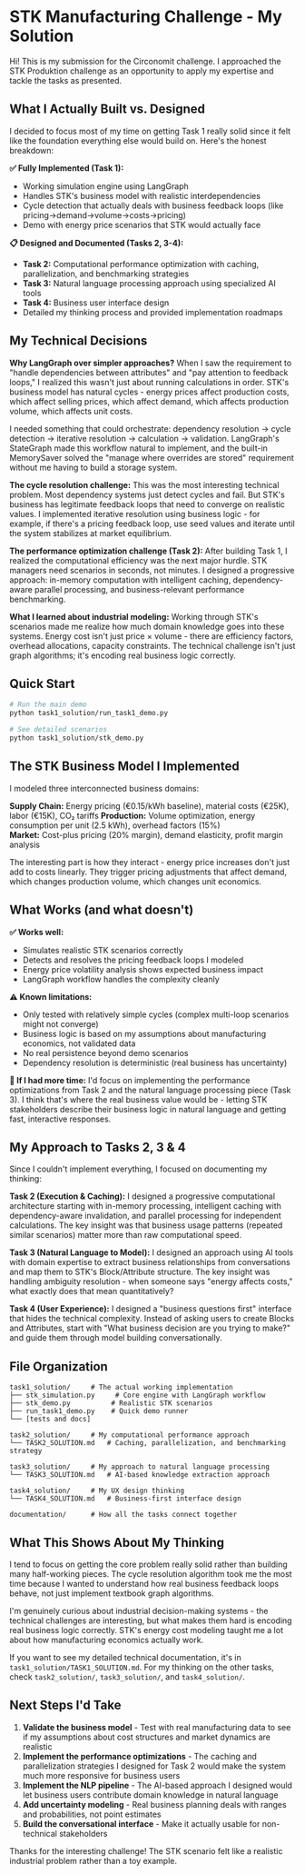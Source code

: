 # STK Manufacturing Challenge - My Solution

Hi! This is my submission for the Circonomit challenge. I approached the STK Produktion challenge as an opportunity to apply my expertise and tackle the tasks as presented.

## What I Actually Built vs. Designed

I decided to focus most of my time on getting Task 1 really solid since it felt like the foundation everything else would build on. Here's the honest breakdown:

**✅ Fully Implemented (Task 1):**
- Working simulation engine using LangGraph
- Handles STK's business model with realistic interdependencies  
- Cycle detection that actually deals with business feedback loops (like pricing→demand→volume→costs→pricing)
- Demo with energy price scenarios that STK would actually face

**📋 Designed and Documented (Tasks 2, 3-4):**
- **Task 2:** Computational performance optimization with caching, parallelization, and benchmarking strategies
- **Task 3:** Natural language processing approach using specialized AI tools
- **Task 4:** Business user interface design 
- Detailed my thinking process and provided implementation roadmaps

## My Technical Decisions

**Why LangGraph over simpler approaches?**
When I saw the requirement to "handle dependencies between attributes" and "pay attention to feedback loops," I realized this wasn't just about running calculations in order. STK's business model has natural cycles - energy prices affect production costs, which affect selling prices, which affect demand, which affects production volume, which affects unit costs. 

I needed something that could orchestrate: dependency resolution → cycle detection → iterative resolution → calculation → validation. LangGraph's StateGraph made this workflow natural to implement, and the built-in MemorySaver solved the "manage where overrides are stored" requirement without me having to build a storage system.

**The cycle resolution challenge:**
This was the most interesting technical problem. Most dependency systems just detect cycles and fail. But STK's business has legitimate feedback loops that need to converge on realistic values. I implemented iterative resolution using business logic - for example, if there's a pricing feedback loop, use seed values and iterate until the system stabilizes at market equilibrium.

**The performance optimization challenge (Task 2):**
After building Task 1, I realized the computational efficiency was the next major hurdle. STK managers need scenarios in seconds, not minutes. I designed a progressive approach: in-memory computation with intelligent caching, dependency-aware parallel processing, and business-relevant performance benchmarking.

**What I learned about industrial modeling:**
Working through STK's scenarios made me realize how much domain knowledge goes into these systems. Energy cost isn't just price × volume - there are efficiency factors, overhead allocations, capacity constraints. The technical challenge isn't just graph algorithms; it's encoding real business logic correctly.

## Quick Start

```bash
# Run the main demo
python task1_solution/run_task1_demo.py

# See detailed scenarios
python task1_solution/stk_demo.py
```

## The STK Business Model I Implemented

I modeled three interconnected business domains:

**Supply Chain:** Energy pricing (€0.15/kWh baseline), material costs (€25K), labor (€15K), CO₂ tariffs
**Production:** Volume optimization, energy consumption per unit (2.5 kWh), overhead factors (15%)  
**Market:** Cost-plus pricing (20% margin), demand elasticity, profit margin analysis

The interesting part is how they interact - energy price increases don't just add to costs linearly. They trigger pricing adjustments that affect demand, which changes production volume, which changes unit economics.

## What Works (and what doesn't)

**✅ Works well:**
- Simulates realistic STK scenarios correctly
- Detects and resolves the pricing feedback loops I modeled
- Energy price volatility analysis shows expected business impact
- LangGraph workflow handles the complexity cleanly

**⚠️ Known limitations:**
- Only tested with relatively simple cycles (complex multi-loop scenarios might not converge)
- Business logic is based on my assumptions about manufacturing economics, not validated data
- No real persistence beyond demo scenarios
- Dependency resolution is deterministic (real business has uncertainty)

**🔧 If I had more time:** I'd focus on implementing the performance optimizations from Task 2 and the natural language processing piece (Task 3). I think that's where the real business value would be - letting STK stakeholders describe their business logic in natural language and getting fast, interactive responses.

## My Approach to Tasks 2, 3 & 4

Since I couldn't implement everything, I focused on documenting my thinking:

**Task 2 (Execution & Caching):** I designed a progressive computational architecture starting with in-memory processing, intelligent caching with dependency-aware invalidation, and parallel processing for independent calculations. The key insight was that business usage patterns (repeated similar scenarios) matter more than raw computational speed.

**Task 3 (Natural Language to Model):** I designed an approach using AI tools with domain expertise to extract business relationships from conversations and map them to STK's Block/Attribute structure. The key insight was handling ambiguity resolution - when someone says "energy affects costs," what exactly does that mean quantitatively?

**Task 4 (User Experience):** I designed a "business questions first" interface that hides the technical complexity. Instead of asking users to create Blocks and Attributes, start with "What business decision are you trying to make?" and guide them through model building conversationally.

## File Organization

```
task1_solution/     # The actual working implementation
├── stk_simulation.py     # Core engine with LangGraph workflow
├── stk_demo.py          # Realistic STK scenarios  
├── run_task1_demo.py    # Quick demo runner
└── [tests and docs]

task2_solution/     # My computational performance approach
└── TASK2_SOLUTION.md   # Caching, parallelization, and benchmarking strategy

task3_solution/     # My approach to natural language processing
└── TASK3_SOLUTION.md   # AI-based knowledge extraction approach

task4_solution/     # My UX design thinking  
└── TASK4_SOLUTION.md   # Business-first interface design

documentation/      # How all the tasks connect together
```

## What This Shows About My Thinking

I tend to focus on getting the core problem really solid rather than building many half-working pieces. The cycle resolution algorithm took me the most time because I wanted to understand how real business feedback loops behave, not just implement textbook graph algorithms.

I'm genuinely curious about industrial decision-making systems - the technical challenges are interesting, but what makes them hard is encoding real business logic correctly. STK's energy cost modeling taught me a lot about how manufacturing economics actually work.

If you want to see my detailed technical documentation, it's in `task1_solution/TASK1_SOLUTION.md`. For my thinking on the other tasks, check `task2_solution/`, `task3_solution/`, and `task4_solution/`.

## Next Steps I'd Take

1. **Validate the business model** - Test with real manufacturing data to see if my assumptions about cost structures and market dynamics are realistic
2. **Implement the performance optimizations** - The caching and parallelization strategies I designed for Task 2 would make the system much more responsive for business users
3. **Implement the NLP pipeline** - The AI-based approach I designed would let business users contribute domain knowledge in natural language
4. **Add uncertainty modeling** - Real business planning deals with ranges and probabilities, not point estimates
5. **Build the conversational interface** - Make it actually usable for non-technical stakeholders

Thanks for the interesting challenge! The STK scenario felt like a realistic industrial problem rather than a toy example. 